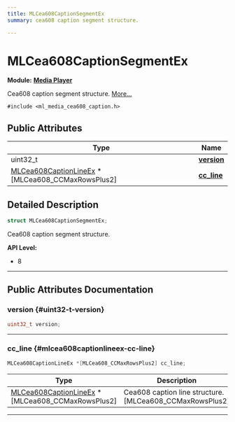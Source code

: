 ```yaml
---
title: MLCea608CaptionSegmentEx
summary: cea608 caption segment structure. 

---
```


# MLCea608CaptionSegmentEx

**Module:** **[Media Player](/versioned_docs/version-03-Jan-2023/api-ref/api/Modules/group___media_player/group___media_player.md)**



Cea608 caption segment structure.  [More...](#detailed-description)


`#include <ml_media_cea608_caption.h>`

## Public Attributes

| Type           | Name           |
| -------------- | -------------- |
| uint32_t | **[version](/versioned_docs/version-03-Jan-2023/api-ref/api/Modules/group___media_player/struct_m_l_cea608_caption_segment_ex.md#uint32-t-version)**  |
| [MLCea608CaptionLineEx](/versioned_docs/version-03-Jan-2023/api-ref/api/Modules/group___media_player/struct_m_l_cea608_caption_line_ex.md) *[MLCea608_CCMaxRowsPlus2] | **[cc_line](/versioned_docs/version-03-Jan-2023/api-ref/api/Modules/group___media_player/struct_m_l_cea608_caption_segment_ex.md#mlcea608captionlineex-cc-line)**  |

## Detailed Description

```cpp
struct MLCea608CaptionSegmentEx;
```

Cea608 caption segment structure. 




**API Level:**
  * 8 




-----------
## Public Attributes Documentation

### version {#uint32-t-version}

```cpp
uint32_t version;
```






-----------

### cc_line {#mlcea608captionlineex-cc-line}

```cpp
MLCea608CaptionLineEx *[MLCea608_CCMaxRowsPlus2] cc_line;
```



| Type | Description |
|--|--|
| [MLCea608CaptionLineEx](/versioned_docs/version-03-Jan-2023/api-ref/api/Modules/group___media_player/struct_m_l_cea608_caption_line_ex.md) *[MLCea608_CCMaxRowsPlus2] | Cea608 caption line structure. [MLCea608_CCMaxRowsPlus2] |






-----------

